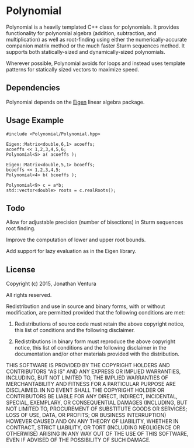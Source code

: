 Polynomial
==========

Polynomial is a heavily templated C++ class for polynomials.  It provides functionality for polynomial algebra (addition, subtraction, and multiplication) as well as root-finding using either the numerically-accurate companion matrix method or the much faster Sturm sequences method.  It supports both statically-sized and dynamically-sized polynomials.

Wherever possible, Polynomial avoids for loops and instead uses template patterns for statically sized vectors to maximize speed.

Dependencies
------------

Polynomial depends on the [Eigen](http://eigen.tuxfamily.org/) linear algebra package.

Usage Example
-------------

    #include <Polynomial/Polynomial.hpp>

    Eigen::Matrix<double,6,1> acoeffs;
    acoeffs << 1,2,3,4,5,6;
    Polynomial<5> a( acoeffs );
    
    Eigen::Matrix<double,5,1> bcoeffs;
    bcoeffs << 1,2,3,4,5;
    Polynomial<4> b( bcoeffs );

    Polynomial<9> c = a*b;
    std::vector<double> roots = c.realRoots();

Todo
----

Allow for adjustable precision (number of bisections) in Sturm sequences root finding.

Improve the computation of lower and upper root bounds.

Add support for lazy evaluation as in the Eigen library.

License
-------

Copyright (c) 2015, Jonathan Ventura

All rights reserved.

Redistribution and use in source and binary forms, with or without modification, are permitted provided that the following conditions are met:

1. Redistributions of source code must retain the above copyright notice, this list of conditions and the following disclaimer.

2. Redistributions in binary form must reproduce the above copyright notice, this list of conditions and the following disclaimer in the documentation and/or other materials provided with the distribution.

THIS SOFTWARE IS PROVIDED BY THE COPYRIGHT HOLDERS AND CONTRIBUTORS "AS IS" AND ANY EXPRESS OR IMPLIED WARRANTIES, INCLUDING, BUT NOT LIMITED TO, THE IMPLIED WARRANTIES OF MERCHANTABILITY AND FITNESS FOR A PARTICULAR PURPOSE ARE DISCLAIMED. IN NO EVENT SHALL THE COPYRIGHT HOLDER OR CONTRIBUTORS BE LIABLE FOR ANY DIRECT, INDIRECT, INCIDENTAL, SPECIAL, EXEMPLARY, OR CONSEQUENTIAL DAMAGES (INCLUDING, BUT NOT LIMITED TO, PROCUREMENT OF SUBSTITUTE GOODS OR SERVICES; LOSS OF USE, DATA, OR PROFITS; OR BUSINESS INTERRUPTION) HOWEVER CAUSED AND ON ANY THEORY OF LIABILITY, WHETHER IN CONTRACT, STRICT LIABILITY, OR TORT (INCLUDING NEGLIGENCE OR OTHERWISE) ARISING IN ANY WAY OUT OF THE USE OF THIS SOFTWARE, EVEN IF ADVISED OF THE POSSIBILITY OF SUCH DAMAGE.

